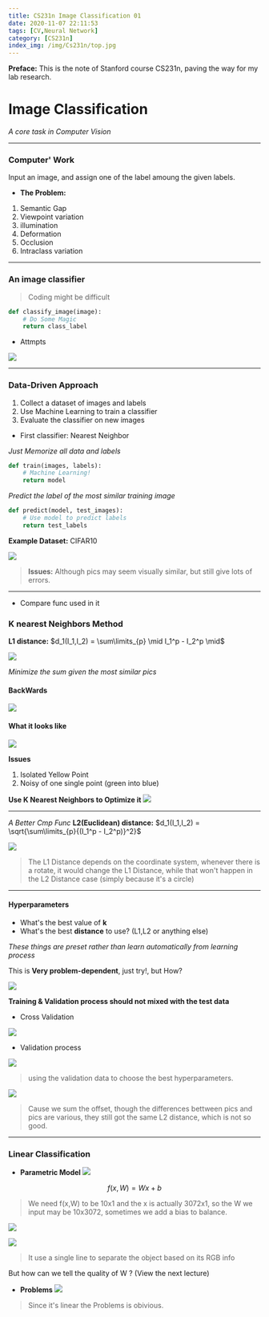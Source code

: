 ```yaml
---
title: CS231n Image Classification 01
date: 2020-11-07 22:11:53
tags: [CV,Neural Network]
category: [CS231n]
index_img: /img/Cs231n/top.jpg
---
```


**Preface:** This is the note of Stanford course CS231n, paving the way for my lab research.

# Image Classification
*A core task in Computer Vision*

---

### Computer' Work 
Input an image, and assign one of the label amoung the given labels.

- **The Problem:** 
1. Semantic Gap
2. Viewpoint variation
3. illumination 
4. Deformation
5. Occlusion
6. Intraclass variation

---

### An image classifier
> Coding might be difficult 

```python
def classify_image(image):
    # Do Some Magic
    return class_label
```

- Attmpts
  
![](https://s1.ax1x.com/2020/11/07/BIMSmD.png)

---

### Data-Driven Approach
1. Collect a dataset of images and labels
2. Use Machine Learning to train a classifier
3. Evaluate the classifier on new images

- First classifier: Nearest Neighbor

*Just Memorize all data and labels*
```python
def train(images, labels):
    # Machine Learning!
    return model
```

*Predict the label of the most similar training image*
```python
def predict(model, test_images):
    # Use model to predict labels
    return test_labels
```

**Example Dataset:** CIFAR10

![](https://s1.ax1x.com/2020/11/07/BIM9TH.png)

> **Issues:** Although pics may seem visually similar, but still give lots of errors.
> 
---

- Compare func used in it
### **K nearest Neighbors Method**

**L1 distance:** $d_1(I_1,I_2) = \sum\limits_{p} \mid I_1^p - I_2^p \mid$

![](https://s1.ax1x.com/2020/11/07/BIKXSx.png)

*Minimize the sum given the most similar pics*

#### **BackWards**

![](https://s1.ax1x.com/2020/11/07/BIKjl6.png)

#### **What it looks like**

![](https://s1.ax1x.com/2020/11/07/BIMp0e.png)

**Issues**

1. Isolated Yellow Point
2. Noisy of one single point (green into blue)

**Use K Nearest Neighbors to Optimize it**
![](https://s1.ax1x.com/2020/11/07/BIMitA.png)

---

*A Better Cmp Func*
**L2(Euclidean) distance:** $d_1(I_1,I_2) = \sqrt{\sum\limits_{p}{(I_1^p - I_2^p)}^2}$

![](https://s1.ax1x.com/2020/11/07/BIMFfI.png)

> The L1 Distance depends on the coordinate system, whenever there is a rotate, it would change the L1 Distance, while that won't happen in the L2 Distance case (simply because it's a circle)

---

#### **Hyperparameters**
- What's the best value of **k**
- What's the best **distance** to use? (L1,L2 or anything else)

*These things are preset rather than learn automatically from learning process*

This is **Very problem-dependent**, just try!, but How?

![](https://s1.ax1x.com/2020/11/07/BIME1P.png)

**Training & Validation process should not mixed with the test data**

- Cross Validation

![](https://s1.ax1x.com/2020/11/07/BIMApt.png)

- Validation process

![](https://s1.ax1x.com/2020/11/07/BIMV6f.png)

> using the validation data to choose the best hyperparameters.

![](https://s1.ax1x.com/2020/11/07/BIMu7Q.png)

> Cause we sum the offset, though the differences bettween pics and pics are various, they still got the same L2 distance, which is not so good.


---

### **Linear Classification**

- **Parametric Model**
![](https://s1.ax1x.com/2020/11/07/BIMZX8.png)

$$f(x,W) = Wx + b$$
> We need f(x,W) to be 10x1 and the x is actually 3072x1, so the W we input may be 10x3072, sometimes we add a bias to balance.

![](https://s1.ax1x.com/2020/11/07/BIMn0g.png)

![](https://s1.ax1x.com/2020/11/07/BIMMkj.png)

> It use a single line to separate the object based on its RGB info

But how can we tell the quality of W ?
(View the next lecture)

- **Problems**
![](https://s1.ax1x.com/2020/11/07/BIMQts.png)

> Since it's linear the Problems is obivious.
